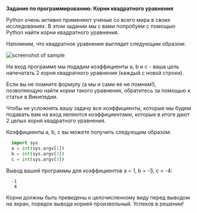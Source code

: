 __Задание по программированию: Корни квадратного уравнения__

Python очень активно применяют ученые со всего мира в своих исследованиях. В этом задании мы с вами попробуем с помощью Python найти корни квадратного уравнения.

Напомним, что квадратное уравнение выглядит следующим образом:

![screenshot of sample](https://raw.githubusercontent.com/avtomato/Programming-in-python/master/img/R0aLunqZEeeOygpRbdVQKg_1dd9788a7c74533091fed7514159f0dd_q-eqn.png)

На вход программе мы подадим коэффициенты a, b и c - ваша цель напечатать 2 корня квадратного уравнения (каждый с новой строки).

Если вы не помните формулу (а мы и сами ее не помним!), позволяющую найти корни такого уравнения, обратитесь за помощью к статье в Википедии.

Чтобы не усложнять вашу задачу все коэффициенты, которые мы будем подавать вам на вход являются коэффициентами, которые в итоге дают 2 целых корня квадратного уравнения.

Коэффициенты a, b, c вы можете получить следующим образом:

```python
  import sys
  a = int(sys.argv[1])
  b = int(sys.argv[2])
  c = int(sys.argv[3])
```

Вывод вашей программы для коэффициентов a = 1, b = -3, c = -4:
```
  -1
   4
```
Корни должны быть приведены к целочисленному виду перед выводом на экран, порядок вывода корней произвольный. Успехов в решении!

